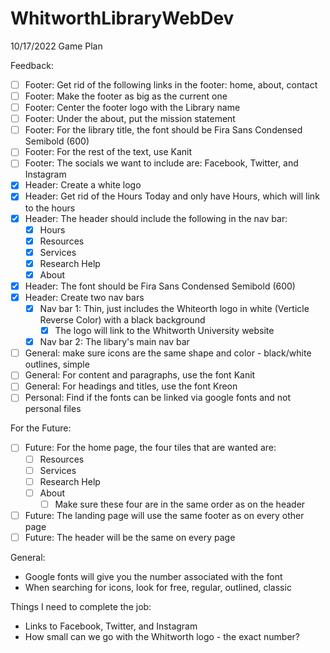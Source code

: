 # WhitworthLibraryWebDev

10/17/2022 Game Plan

Feedback:
- [ ] Footer: Get rid of the following links in the footer: home, about, contact
- [ ] Footer: Make the footer as big as the current one
- [ ] Footer: Center the footer logo with the Library name
- [ ] Footer: Under the about, put the mission statement
- [ ] Footer: For the library title, the font should be Fira Sans Condensed Semibold (600)
- [ ] Footer: For the rest of the text, use Kanit
- [ ] Footer: The socials we want to include are: Facebook, Twitter, and Instagram
- [x] Header: Create a white logo
- [x] Header: Get rid of the Hours Today and only have Hours, which will link to the hours
- [x] Header: The header should include the following in the nav bar: 
  - [x] Hours
  - [x] Resources
  - [x] Services
  - [x] Research Help
  - [x] About
- [x] Header: The font should be Fira Sans Condensed Semibold (600)
- [x] Header: Create two nav bars
  - [x] Nav bar 1: Thin, just includes the Whiteorth logo in white (Verticle Reverse Color) with a black background 
    - [x] The logo will link to the Whitworth University website 
  - [x] Nav bar 2: The libary's main nav bar 
- [ ] General: make sure icons are the same shape and color - black/white outlines, simple
- [ ] General: For content and paragraphs, use the font Kanit
- [ ] General: For headings and titles, use the font Kreon
- [ ] Personal: Find if the fonts can be linked via google fonts and not personal files

For the Future:
- [ ] Future: For the home page, the four tiles that are wanted are:
  - [ ] Resources
  - [ ] Services
  - [ ] Research Help
  - [ ] About
    - [ ] Make sure these four are in the same order as on the header
- [ ] Future: The landing page will use the same footer as on every other page
- [ ] Future: The header will be the same on every page

General:
- Google fonts will give you the number associated with the font
- When searching for icons, look for free, regular, outlined, classic


Things I need to complete the job:
- Links to Facebook, Twitter, and Instagram
- How small can we go with the Whitworth logo - the exact number?